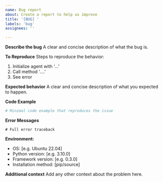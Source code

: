 ```yaml
---
name: Bug report
about: Create a report to help us improve
title: '[BUG] '
labels: 'bug'
assignees: ''

---
```


**Describe the bug**
A clear and concise description of what the bug is.

**To Reproduce**
Steps to reproduce the behavior:
1. Initialize agent with '...'
2. Call method '....'
3. See error

**Expected behavior**
A clear and concise description of what you expected to happen.

**Code Example**
```python
# Minimal code example that reproduces the issue
```

**Error Messages**
```
# Full error traceback
```

**Environment:**
 - OS: [e.g. Ubuntu 22.04]
 - Python version: [e.g. 3.10.0]
 - Framework version: [e.g. 0.3.0]
 - Installation method: [pip/source]

**Additional context**
Add any other context about the problem here.